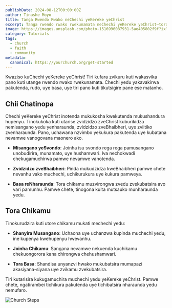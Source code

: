 ```yaml
---
publishDate: 2024-08-12T00:00:00Z
author: Tinashe Moyo
title: Tanga Rwendo Rwako neChechi yeKereke yeChrist
excerpt: Tanga rwendo rwako rwekunamata neChechi yeKereke yeChrist—tora chikamu mukukura kwekutenda, hupenyu hwevanhu, uye kutenda. Tarisa gwara redu ikozvino.
image: https://images.unsplash.com/photo-1516996087931-5ae405802f9f?ixlib=rb-4.0.3&ixid=M3wxMjA3fDB8MHxwaG90by1wYWdlfHx8fGVufDB8fHx8fA%3D%3D&auto=format&fit=crop&w=2070&q=80
category: Tutorials
tags:
  - church
  - faith
  - community
metadata:
  canonical: https://yourchurch.org/get-started
---
```


Kwaziso kuChechi yeKereke yeChrist! Tiri kufara zvikuru kuti wakasvika pano kuti utange rwendo rwako rwekunamata. Chechi yedu yakavakirwa pakutenda, rudo, uye basa, uye tiri pano kuti tikutsigire pane ese matanho.

## Chii Chatinopa

Chechi yeKereke yeChrist inotenda mukukosha kwekutenda mukushandura hupenyu. Tinokukoka kuti utarise zvidzidzo zveChrist kuburikidza nemisangano yedu yenharaunda, zvidzidzo zveBhaibheri, uye zviitiko zvenharaunda. Pano, uchawana nzvimbo yekukura pakutenda uye kubatana nevamwe vanogovana maonero ako.

- **Misangano yeSvondo**: Joinha isu svondo rega rega pamusangano unobudirira, munamato, uye hushamwari. Iva nechokwadi chekugamuchirwa pamwe nevamwe vanotenda.
  
- **Zvidzidzo zveBhaibheri**: Pinda mukudzidza kweBhaibheri pamwe chete nevanhu vako muchechi, uchikurukura uye kukura pamweya.

- **Basa reNharaunda**: Tora chikamu muzvirongwa zvedu zvekubatsira avo vari pamunhu. Pamwe chete, tinogona kuita mutsauko munharaunda yedu.

## Tora Chikamu

Tinokurudzira kuti utore chikamu mukati mechechi yedu:

- **Shanyira Musangano**: Uchaona uye uchanzwa kupinda muchechi yedu, ine kupenya kwehupenyu hwevanhu.

- **Joinha Chikamu**: Sangana nevamwe nekuenda kuchikamu chekuongorora kana chirongwa chehushamwari.

- **Tora Basa**: Shandisa unyanzvi hwako mukubatsira mumapazi akasiyana-siyana uye zvikamu zvekubatsira.

Tiri kutarisira kukugamuchira muchechi yedu yeKereke yeChrist. Pamwe chete, ngatirambei tichikura pakutenda uye tichibatsira nharaunda yedu nemufaro.

![Church Steps](https://images.unsplash.com/photo-1516996087931-5ae405802f9f?ixlib=rb-4.0.3&ixid=M3wxMjA3fDB8MHxwaG90by1wYWdlfHx8fGVufDB8fHx8fA%3D%3D&auto=format&fit=crop&w=2070&q=80)
